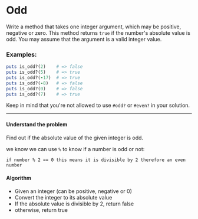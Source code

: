# Odd
Write a method that takes one integer argument, which may be positive, negative
or zero. This method returns `true` if the number's absolute value is odd. You
may assume that the argument is a valid integer value.

### Examples:

```ruby
puts is_odd?(2)    # => false
puts is_odd?(5)    # => true
puts is_odd?(-17)  # => true
puts is_odd?(-8)   # => false
puts is_odd?(0)    # => false
puts is_odd?(7)    # => true
```

Keep in mind that you're not allowed to use `#odd?` or `#even?` in your
solution.

---

#### Understand the problem
Find out if the absolute value of the given integer is odd.

we know we can use `%` to know if a number is odd or not:
```
if number % 2 == 0 this means it is divisible by 2 therefore an even number
```

#### Algorithm
- Given an integer (can be positive, negative or 0)
- Convert the integer to its absolute value
- If the absolute value is divisible by 2, return false
- otherwise, return true
